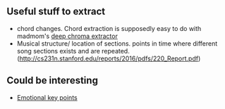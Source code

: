 ## Useful stuff to extract
* chord changes. Chord extraction is supposedly easy to do with madmom's [deep chroma extractor](http://fdlm.github.io/post/deepchroma/)
* Musical structure/ location of sections. points in time where different song sections exists and are repeated. (http://cs231n.stanford.edu/reports/2016/pdfs/220_Report.pdf)

## Could be interesting
* [Emotional key points](https://github.com/remyhuang/pop-music-highlighter)
